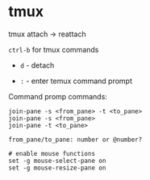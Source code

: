 # tmux

tmux attach -> reattach

`ctrl-b` for tmux commands

* `d` - detach

* `:` - enter temux command prompt

Command promp commands:

```
join-pane -s <from_pane> -t <to_pane>
join-pane -s <from_pane>
join-pane -t <to_pane>

from_pane/to_pane: number or @number?

# enable mouse functions
set -g mouse-select-pane on
set -g mouse-resize-pane on



```
